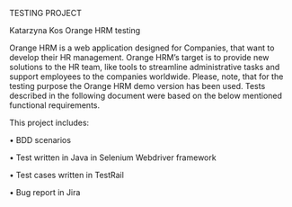 TESTING PROJECT

Katarzyna Kos
Orange HRM testing 

Orange HRM is a web application designed for Companies, that want to develop their HR management. Orange HRM’s target is to  provide new solutions to the HR team, like tools to streamline administrative tasks and support employees to the companies worldwide. 
Please, note, that for the testing purpose the Orange HRM demo version has been used. 
Tests described in the following document were based on the below mentioned functional requirements.

This project includes:

•	BDD scenarios

•	Test written in Java in Selenium Webdriver framework 

•	Test cases written in TestRail

•	Bug report in Jira
